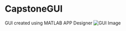 # CapstoneGUI
GUI created using MATLAB APP Designer
![GUI Image](https://user-images.githubusercontent.com/36208147/128811113-b5b55c6e-ee9a-40a1-8b07-5636ae2f8c7c.png)
